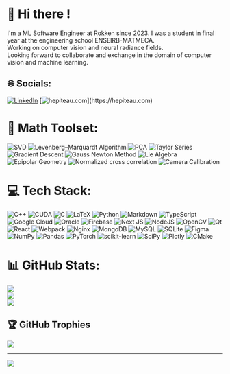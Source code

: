 # 💫 Hi there ! 

I'm a ML Software Engineer at Rokken since 2023. I was a student in final year at the engineering school ENSEIRB-MATMECA.<br>Working on computer vision and neural radiance fields.<br>Looking forward to collaborate and exchange in the domain of computer vision and machine learning.


## 🌐 Socials:
[![LinkedIn](https://img.shields.io/badge/LinkedIn-%230077B5.svg?logo=linkedin&logoColor=white)](https://linkedin.com/in/hectorpiteau) 
[![hepiteau.com](https://img.shields.io/badge/hepiteau.com-%230077B5.svg?)](https://hepiteau.com)

# 🔢 Math Toolset:
![SVD](https://img.shields.io/badge/Singular&nbsp;Value&nbsp;Decomposition-7FB3D5?style=for-the-badge&logoColor=white)
![Levenberg–Marquardt Algorithm](https://img.shields.io/badge/Levenberg–Marquardt&nbsp;-82C0CC?style=for-the-badge&logoColor=white)
![PCA](https://img.shields.io/badge/PCA-88D8B0?style=for-the-badge&logoColor=white)
![Taylor Series](https://img.shields.io/badge/Taylor&nbsp;Series-98D8C1?style=for-the-badge&logoColor=white)
![Gradient Descent](https://img.shields.io/badge/Gradient&nbsp;Descent-7FB3D5?style=for-the-badge&logoColor=white)
![Gauss Newton Method](https://img.shields.io/badge/Gauss–Newton-82C0CC?style=for-the-badge&logoColor=white)
![Lie Algebra](https://img.shields.io/badge/Lie&nbsp;Algebra-88D8B0?style=for-the-badge&logoColor=white)
![Epipolar Geometry](https://img.shields.io/badge/Epipolar&nbsp;Geometry-7FB3D5?style=for-the-badge&logoColor=white)
![Normalized cross correlation](https://img.shields.io/badge/NCC&nbsp;Normalized&nbsp;cross&nbsp;correlation-82C0CC?style=for-the-badge&logoColor=white)
![Camera Calibration](https://img.shields.io/badge/Camera&nbsp;Calibration-88D8B0?style=for-the-badge&logoColor=white)



# 💻 Tech Stack:

![C++](https://img.shields.io/badge/c++-%23A8C6DF.svg?style=for-the-badge&logo=c%2B%2B&logoColor=white)
![CUDA](https://img.shields.io/badge/CUDA-%23FFB3B3.svg?style=for-the-badge&logo=PyTorch&logoColor=white)
![C](https://img.shields.io/badge/c-%23A8C6DF.svg?style=for-the-badge&logo=c&logoColor=white)
![LaTeX](https://img.shields.io/badge/latex-%2399CCCC.svg?style=for-the-badge&logo=latex&logoColor=white)
![Python](https://img.shields.io/badge/python-%23B8D0EB?style=for-the-badge&logo=python&logoColor=ffdd54)
![Markdown](https://img.shields.io/badge/markdown-%23B8B8B8.svg?style=for-the-badge&logo=markdown&logoColor=white)
![TypeScript](https://img.shields.io/badge/typescript-%2399CCFF.svg?style=for-the-badge&logo=typescript&logoColor=white)
![Google Cloud](https://img.shields.io/badge/Google%20Cloud-%23A8C6F4.svg?style=for-the-badge&logo=google-cloud&logoColor=white)
![Oracle](https://img.shields.io/badge/Oracle-%23FFB3B3?style=for-the-badge&logo=oracle&logoColor=white)
![Firebase](https://img.shields.io/badge/firebase-%2399CCE5.svg?style=for-the-badge&logo=firebase)
![Next JS](https://img.shields.io/badge/Next-%23CCCCCC?style=for-the-badge&logo=next.js&logoColor=white)
![NodeJS](https://img.shields.io/badge/node.js-%23B8D9B8?style=for-the-badge&logo=node.js&logoColor=white)
![OpenCV](https://img.shields.io/badge/opencv-%23F0F0F0.svg?style=for-the-badge&logo=opencv&logoColor=white)
![Qt](https://img.shields.io/badge/Qt-%23B8D9D9.svg?style=for-the-badge&logo=Qt&logoColor=white)
![React](https://img.shields.io/badge/react-%23CCD9E5.svg?style=for-the-badge&logo=react&logoColor=%2361DAFB)
![Webpack](https://img.shields.io/badge/webpack-%23CCE5F9.svg?style=for-the-badge&logo=webpack&logoColor=black)
![Nginx](https://img.shields.io/badge/nginx-%2399CC99.svg?style=for-the-badge&logo=nginx&logoColor=white)
![MongoDB](https://img.shields.io/badge/MongoDB-%23B8D9B8.svg?style=for-the-badge&logo=mongodb&logoColor=white)
![MySQL](https://img.shields.io/badge/mysql-%2399CCFF.svg?style=for-the-badge&logo=mysql&logoColor=white)
![SQLite](https://img.shields.io/badge/sqlite-%2399B8CC.svg?style=for-the-badge&logo=sqlite&logoColor=white)
![Figma](https://img.shields.io/badge/figma-%23FFB3B3.svg?style=for-the-badge&logo=figma&logoColor=white)
![NumPy](https://img.shields.io/badge/numpy-%2399B8CC.svg?style=for-the-badge&logo=numpy&logoColor=white)
![Pandas](https://img.shields.io/badge/pandas-%23B8B8D9.svg?style=for-the-badge&logo=pandas&logoColor=white)
![PyTorch](https://img.shields.io/badge/PyTorch-%23FFB3B3.svg?style=for-the-badge&logo=PyTorch&logoColor=white)
![scikit-learn](https://img.shields.io/badge/scikit--learn-%23FFD9B3.svg?style=for-the-badge&logo=scikit-learn&logoColor=white)
![SciPy](https://img.shields.io/badge/SciPy-%2399B8CC.svg?style=for-the-badge&logo=scipy&logoColor=%white)
![Plotly](https://img.shields.io/badge/Plotly-%23B8B8CC.svg?style=for-the-badge&logo=plotly&logoColor=white)
![CMake](https://img.shields.io/badge/CMake-%2399CCE5.svg?style=for-the-badge&logo=cmake&logoColor=white)

# 📊 GitHub Stats:
![](https://github-readme-stats.vercel.app/api?username=hectorpiteau&theme=dark&hide_border=false&include_all_commits=false&count_private=false)<br/>
![](https://github-readme-streak-stats.herokuapp.com/?user=hectorpiteau&theme=dark&hide_border=false)<br/>
![](https://github-readme-stats.vercel.app/api/top-langs/?username=hectorpiteau&theme=dark&hide_border=false&include_all_commits=false&count_private=false&layout=compact)

## 🏆 GitHub Trophies
![](https://github-profile-trophy.vercel.app/?username=hectorpiteau&theme=radical&no-frame=false&no-bg=true&margin-w=4)

---
[![](https://visitcount.itsvg.in/api?id=hectorpiteau&icon=0&color=0)](https://visitcount.itsvg.in)
  
<!-- Proudly created with GPRM ( https://gprm.itsvg.in ) -->
